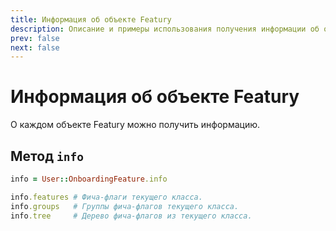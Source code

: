 ```yaml
---
title: Информация об объекте Featury
description: Описание и примеры использования получения информации об объекте Featury
prev: false
next: false
---
```


# Информация об объекте Featury

О каждом объекте Featury можно получить информацию.

## Метод `info`

```ruby [Пример]
info = User::OnboardingFeature.info
```

```ruby
info.features # Фича-флаги текущего класса.
info.groups   # Группы фича-флагов текущего класса.
info.tree     # Дерево фича-флагов из текущего класса.
```
